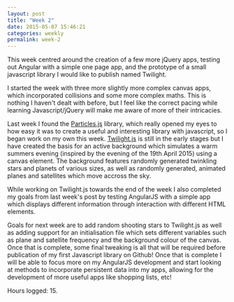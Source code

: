 ```yaml
---
layout: post
title: "Week 2"
date: 2015-05-07 15:46:21
categories: weekly
permalink: week-2
---
```


This week centred around the creation of a few more jQuery apps, testing out Angular with a simple one page app, and the prototype of a small javascript library I would like to publish named Twilight.


I started the week with three more slightly more complex canvas apps, which incorporated collisions and some more complex maths.  This is nothing I haven't dealt with before, but I feel like the correct pacing while learning Javascript/jQuery will make me aware of more of their intricacies.


Last week I found the [Particles.js][Particles] library, which really opened my eyes to how easy it was to create a useful and interesting library with javascript, so I began work on my own this week. [Twilight.js][Twilight] is still in the early stages but I have created the basis for an active background which simulates a warm summers evening (inspired by the evening of the 19th April 2015) using a canvas element.  The background features randomly generated twinkling stars and planets of various sizes, as well as randomly generated, animated planes and satellites which move accross the sky.


While working on Twilight.js towards the end of the week I also completed my goals from last week's post by testing AngularJS with a simple app which displays different information through interaction with different HTML elements. 


Goals for next week are to add random shooting stars to Twilight.js as well as adding support for an initialisation file which sets different variables such as plane and satellite frequency and the background colour of the canvas.  Once that is complete, some final tweaking is all that will be required before publication of my first Javascript library on Github!  Once that is complete I will be able to focus more on my AngularJS development and start looking at methods to incorporate persistent data into my apps, allowing for the development of more useful apps like shopping lists, etc!

Hours logged: 15.


[Particles]: http://ss-hake.github.io/pages/particlesTest.html
[Twilight]: http://ss-hake.github.io/pages/twilight.html